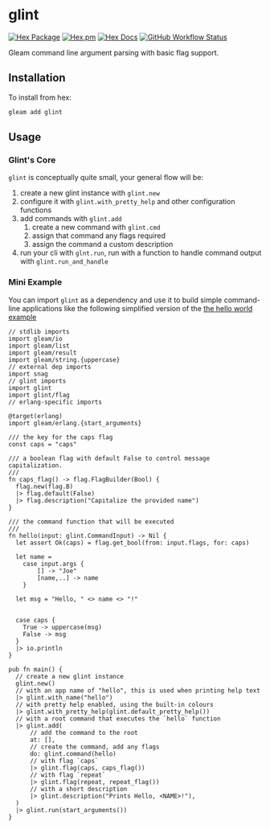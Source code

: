 # glint

[![Hex Package](https://img.shields.io/hexpm/v/glint?color=ffaff3&label=%F0%9F%93%A6)](https://hex.pm/packages/glint)
[![Hex.pm](https://img.shields.io/hexpm/dt/glint?color=ffaff3)](https://hex.pm/packages/glint)
[![Hex Docs](https://img.shields.io/badge/hex-docs-ffaff3?label=%F0%9F%93%9A)](https://hexdocs.pm/glint/)
[![GitHub Workflow Status](https://img.shields.io/github/workflow/status/tanklesxl/glint/main)](https://github.com/tanklesxl/glint/actions)

Gleam command line argument parsing with basic flag support.

## Installation

To install from hex:

```sh
gleam add glint
```

## Usage

### Glint's Core

`glint` is conceptually quite small, your general flow will be:

1. create a new glint instance with `glint.new`
1. configure it with `glint.with_pretty_help` and other configuration functions
1. add commands with `glint.add`
   1. create a new command with `glint.cmd`
   1. assign that command any flags required
   1. assign the command a custom description
1. run your cli with `glnt.run`, run with a function to handle command output with `glint.run_and_handle`

### Mini Example

You can import `glint` as a dependency and use it to build simple command-line applications like the following simplified version of the [the hello world example](./examples/hello/README.md)

```gleam
// stdlib imports
import gleam/io
import gleam/list
import gleam/result
import gleam/string.{uppercase}
// external dep imports
import snag
// glint imports
import glint
import glint/flag
// erlang-specific imports

@target(erlang)
import gleam/erlang.{start_arguments}

/// the key for the caps flag
const caps = "caps"

/// a boolean flag with default False to control message capitalization.
///
fn caps_flag() -> flag.FlagBuilder(Bool) {
  flag.new(flag.B)
  |> flag.default(False)
  |> flag.description("Capitalize the provided name")
}

/// the command function that will be executed
///
fn hello(input: glint.CommandInput) -> Nil {
  let assert Ok(caps) = flag.get_bool(from: input.flags, for: caps)

  let name =
    case input.args {
        [] -> "Joe"
        [name,..] -> name
    }

  let msg = "Hello, " <> name <> "!"


  case caps {
    True -> uppercase(msg)
    False -> msg
  }
  |> io.println
}

pub fn main() {
  // create a new glint instance
  glint.new()
  // with an app name of "hello", this is used when printing help text
  |> glint.with_name("hello")
  // with pretty help enabled, using the built-in colours
  |> glint.with_pretty_help(glint.default_pretty_help())
  // with a root command that executes the `hello` function
  |> glint.add(
      // add the command to the root
      at: [],
      // create the command, add any flags
      do: glint.command(hello)
      // with flag `caps`
      |> glint.flag(caps, caps_flag())
      // with flag `repeat`
      |> glint.flag(repeat, repeat_flag())
      // with a short description
      |> glint.description("Prints Hello, <NAME>!"),
  )
  |> glint.run(start_arguments())
}
```
